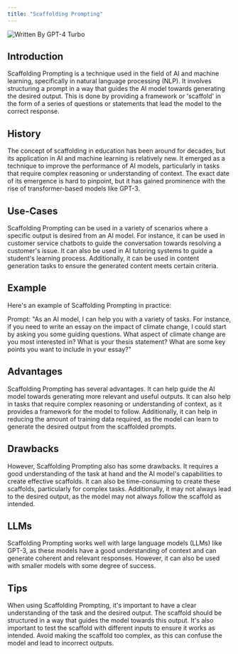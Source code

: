 ```yaml
---
title: "Scaffolding Prompting"
---
```


![Written By GPT-4 Turbo](https://img.shields.io/badge/Written%20By-GPT--4%20Turbo-5A5A5A?style=for-the-badge&logo=openai&logoColor=white)

## Introduction

Scaffolding Prompting is a technique used in the field of AI and machine learning, specifically in natural language processing (NLP). It involves structuring a prompt in a way that guides the AI model towards generating the desired output. This is done by providing a framework or 'scaffold' in the form of a series of questions or statements that lead the model to the correct response.

## History

The concept of scaffolding in education has been around for decades, but its application in AI and machine learning is relatively new. It emerged as a technique to improve the performance of AI models, particularly in tasks that require complex reasoning or understanding of context. The exact date of its emergence is hard to pinpoint, but it has gained prominence with the rise of transformer-based models like GPT-3.

## Use-Cases

Scaffolding Prompting can be used in a variety of scenarios where a specific output is desired from an AI model. For instance, it can be used in customer service chatbots to guide the conversation towards resolving a customer's issue. It can also be used in AI tutoring systems to guide a student's learning process. Additionally, it can be used in content generation tasks to ensure the generated content meets certain criteria.

## Example

Here's an example of Scaffolding Prompting in practice:

Prompt: "As an AI model, I can help you with a variety of tasks. For instance, if you need to write an essay on the impact of climate change, I could start by asking you some guiding questions. What aspect of climate change are you most interested in? What is your thesis statement? What are some key points you want to include in your essay?"

## Advantages

Scaffolding Prompting has several advantages. It can help guide the AI model towards generating more relevant and useful outputs. It can also help in tasks that require complex reasoning or understanding of context, as it provides a framework for the model to follow. Additionally, it can help in reducing the amount of training data required, as the model can learn to generate the desired output from the scaffolded prompts.

## Drawbacks

However, Scaffolding Prompting also has some drawbacks. It requires a good understanding of the task at hand and the AI model's capabilities to create effective scaffolds. It can also be time-consuming to create these scaffolds, particularly for complex tasks. Additionally, it may not always lead to the desired output, as the model may not always follow the scaffold as intended.

## LLMs

Scaffolding Prompting works well with large language models (LLMs) like GPT-3, as these models have a good understanding of context and can generate coherent and relevant responses. However, it can also be used with smaller models with some degree of success.

## Tips

When using Scaffolding Prompting, it's important to have a clear understanding of the task and the desired output. The scaffold should be structured in a way that guides the model towards this output. It's also important to test the scaffold with different inputs to ensure it works as intended. Avoid making the scaffold too complex, as this can confuse the model and lead to incorrect outputs.